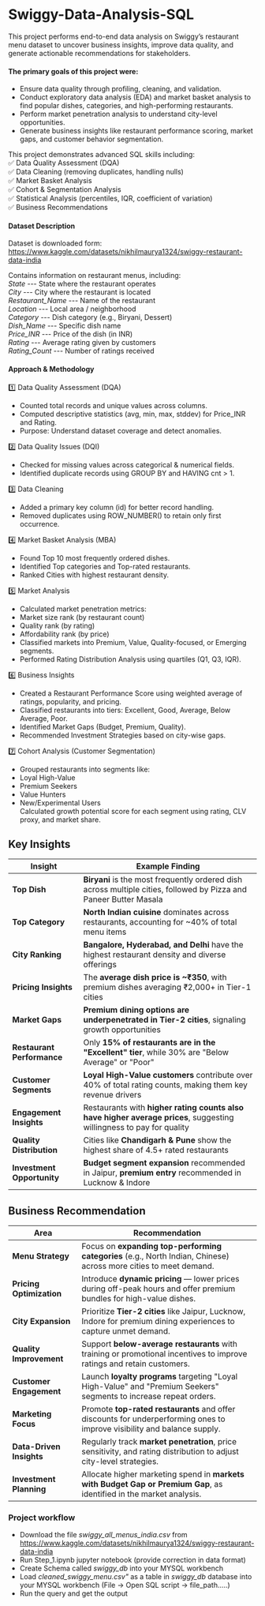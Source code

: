# Swiggy-Data-Analysis-SQL

This project performs end-to-end data analysis on Swiggy’s restaurant menu dataset to uncover business insights, improve data quality, and generate actionable recommendations for stakeholders.

#### The primary goals of this project were:

- Ensure data quality through profiling, cleaning, and validation.
- Conduct exploratory data analysis (EDA) and market basket analysis to find popular dishes, categories, and high-performing restaurants.
- Perform market penetration analysis to understand city-level opportunities.
- Generate business insights like restaurant performance scoring, market gaps, and customer behavior segmentation.

This project demonstrates advanced SQL skills including:  
✅ Data Quality Assessment (DQA)  
✅ Data Cleaning (removing duplicates, handling nulls)  
✅ Market Basket Analysis  
✅ Cohort & Segmentation Analysis  
✅ Statistical Analysis (percentiles, IQR, coefficient of variation)  
✅ Business Recommendations  

#### Dataset Description
Dataset is downloaded form:    https://www.kaggle.com/datasets/nikhilmaurya1324/swiggy-restaurant-data-india 

Contains information on restaurant menus, including:  
*State*	  ---            State where the restaurant operates   
*City*	  ---            City where the restaurant is located  
*Restaurant_Name*	 ---   Name of the restaurant  
*Location*	  ---        Local area / neighborhood  
*Category*	  ---        Dish category (e.g., Biryani, Dessert)  
*Dish_Name*	  ---        Specific dish name  
*Price_INR*	  ---        Price of the dish (in INR)  
*Rating*	    ---        Average rating given by customers  
*Rating_Count* ---	      Number of ratings received  

#### Approach & Methodology
1️⃣ Data Quality Assessment (DQA)  
- Counted total records and unique values across columns.  
- Computed descriptive statistics (avg, min, max, stddev) for Price_INR and Rating.  
- Purpose: Understand dataset coverage and detect anomalies.  

2️⃣ Data Quality Issues (DQI)  
- Checked for missing values across categorical & numerical fields.
- Identified duplicate records using GROUP BY and HAVING cnt > 1.  

3️⃣ Data Cleaning  
- Added a primary key column (id) for better record handling.
- Removed duplicates using ROW_NUMBER() to retain only first occurrence.  

4️⃣ Market Basket Analysis (MBA)  
- Found Top 10 most frequently ordered dishes.
- Identified Top categories and Top-rated restaurants.
- Ranked Cities with highest restaurant density.  

5️⃣ Market Analysis  
- Calculated market penetration metrics:
- Market size rank (by restaurant count)
- Quality rank (by rating)
- Affordability rank (by price)
- Classified markets into Premium, Value, Quality-focused, or Emerging segments.
- Performed Rating Distribution Analysis using quartiles (Q1, Q3, IQR).  

6️⃣ Business Insights  
- Created a Restaurant Performance Score using weighted average of ratings, popularity, and pricing.
- Classified restaurants into tiers: Excellent, Good, Average, Below Average, Poor.
- Identified Market Gaps (Budget, Premium, Quality).
- Recommended Investment Strategies based on city-wise gaps.  

7️⃣ Cohort Analysis (Customer Segmentation)  
- Grouped restaurants into segments like:  
- Loyal High-Value
- Premium Seekers
- Value Hunters
- New/Experimental Users  
Calculated growth potential score for each segment using rating, CLV proxy, and market share.

## Key Insights  
| Insight                    | Example Finding                                                                                                      |
| -------------------------- | -------------------------------------------------------------------------------------------------------------------- |
| **Top Dish**               | **Biryani** is the most frequently ordered dish across multiple cities, followed by Pizza and Paneer Butter Masala   |
| **Top Category**           | **North Indian cuisine** dominates across restaurants, accounting for \~40% of total menu items                      |
| **City Ranking**           | **Bangalore, Hyderabad, and Delhi** have the highest restaurant density and diverse offerings                        |
| **Pricing Insights**       | The **average dish price is \~₹350**, with premium dishes averaging ₹2,000+ in Tier-1 cities                         |
| **Market Gaps**            | **Premium dining options are underpenetrated in Tier-2 cities**, signaling growth opportunities                      |
| **Restaurant Performance** | Only **15% of restaurants are in the "Excellent" tier**, while 30% are "Below Average" or "Poor"                     |
| **Customer Segments**      | **Loyal High-Value customers** contribute over 40% of total rating counts, making them key revenue drivers           |
| **Engagement Insights**    | Restaurants with **higher rating counts also have higher average prices**, suggesting willingness to pay for quality |
| **Quality Distribution**   | Cities like **Chandigarh & Pune** show the highest share of 4.5+ rated restaurants                                   |
| **Investment Opportunity** | **Budget segment expansion** recommended in Jaipur, **premium entry** recommended in Lucknow & Indore                |

  
  
  
  
## Business Recommendation
| Area                     | Recommendation                                                                                                           |
| ------------------------ | ------------------------------------------------------------------------------------------------------------------------ |
| **Menu Strategy**        | Focus on **expanding top-performing categories** (e.g., North Indian, Chinese) across more cities to meet demand.        |
| **Pricing Optimization** | Introduce **dynamic pricing** — lower prices during off-peak hours and offer premium bundles for high-value dishes.      |
| **City Expansion**       | Prioritize **Tier-2 cities** like Jaipur, Lucknow, Indore for premium dining experiences to capture unmet demand.        |
| **Quality Improvement**  | Support **below-average restaurants** with training or promotional incentives to improve ratings and retain customers.   |
| **Customer Engagement**  | Launch **loyalty programs** targeting "Loyal High-Value" and "Premium Seekers" segments to increase repeat orders.       |
| **Marketing Focus**      | Promote **top-rated restaurants** and offer discounts for underperforming ones to improve visibility and balance supply. |
| **Data-Driven Insights** | Regularly track **market penetration**, price sensitivity, and rating distribution to adjust city-level strategies.      |
| **Investment Planning**  | Allocate higher marketing spend in **markets with Budget Gap or Premium Gap**, as identified in the market analysis.     |






      
### Project workflow  
- Download the file   *swiggy_all_menus_india.csv*   from   https://www.kaggle.com/datasets/nikhilmaurya1324/swiggy-restaurant-data-india
- Run Step_1.ipynb jupyter notebook (provide correction in data format)
- Create Schema called  *swiggy_db* into your MYSQL workbench
- Load *cleaned_swiggy_menu.csv"*  as a table in *swiggy_db*  database into your MYSQL workbench (File -> Open SQL script -> file_path.....)
- Run the query and get the output
